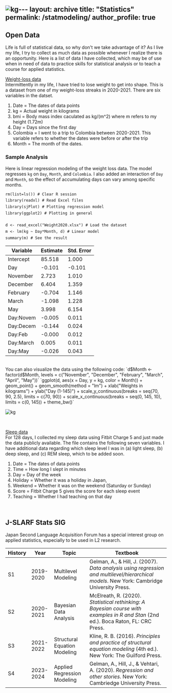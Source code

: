 ![kg](https://github.com/maieryo/maieryo.github.io/assets/68858494/0785955f-b822-4e30-9e13-59335eacb845)---
layout: archive
title: "Statistics"
permalink: /statmodeling/
author_profile: true
---

## Open Data
Life is full of statistical data, so why don't we take advantage of it? As I live my life, I try to collect as much data as possible whenever I realize there is an opportunity. Here is a list of data I have collected, which may be of use when in need of data to practice skills for statistical analysis or to teach a course for applied statistics.
<br>

[Weight-loss data](https://github.com/maieryo/research/tree/weightloss)<br>
Intermittently in my life, I have tried to lose weight to get into shape. This is a dataset from one of my weight-loss streaks in 2020-2021. There are six variables in the datset.
1. Date = The dates of data points
2. kg = Actual weight in kilograms
3. bmi = Body mass index caculated as kg/(m^2) where m refers to my height (1.72m)
4. Day = Days since the first day
5. Colombia = I went to a trip to Colombia between 2020-2021. This variable refers to whether the dates were before or after the trip
6. Month = The month of the dates.

### Sample Analysis
Here is linear regression modeling of the weight loss data. The model regresses `kg` on `Day`, `Month`, and `Colombia`. I also added an interaction of `Day` and `Month`, so the effect of accumulating days can vary among specific months.

`rm(list=ls()) # Clear R session` <br>
`library(readxl) # Read Excel files`　<br>
`library(sjPlot) # Plotting regression model`　<br>
`library(ggplot2) # Plotting in general`　<br>
<br>
`d <- read_excel("Weight2020.xlsx") # Load the dataset`　<br>
`m <- lm(kg ~ Day*Month, d) # Linear model`　<br>
`summary(m) # See the result`　<br>


| Variable  | Estimate | Std. Error |
| --------  | ---------| -----------|
| Intercept | 85.518    | 1.000     |
| Day       | -0.101    | -0.101    |
| November  | 2.723     | 1.010     |
| December  | 6.404     | 1.359     |
| February  | -0.704    | 1.146     |
| March     | -1.098    | 1.228     |
| May       | 3.998     | 6.154     |
| Day:Novem | -0.005    | 0.011     |
| Day:Decem | -0.144    | 0.024     |
| Day:Feb   | -0.000    | 0.012     |
| Day:March | 0.005     | 0.011     | 
| Day:May   | -0.026    | 0.043     |

<br>
You can also visualize the data using the following code:
`d$Month <- factor(d$Month, levels = c("November", "December", "February", "March", "April", "May"))`
`ggplot(d, aes(x = Day, y = kg, color = Month)) + 
  geom_point()  + 
  geom_smooth(method = "lm") + 
  xlab("Weights in kilograms") +
  ylab("Day (1-145)") +
  scale_y_continuous(breaks = seq(70, 90, 2.5), limits = c(70, 90)) +
  scale_x_continuous(breaks = seq(0, 145, 10), limits = c(0, 145)) +
  theme_bw()`

![kg](https://github.com/maieryo/maieryo.github.io/assets/kg.png)

<br>

[Sleep data](https://github.com/maieryo/research/tree/sleep)<br>
For 128 days, I collected my sleep data using Fitbit Charge 5 and just made the data publicly available. The file contains the following seven variables. I have additional data regarding which sleep level I was in (a) light sleep, (b) deep sleep, and (c) REM sleep, which to be added soon. 
1. Date = The dates of data points
2. Time = How long I slept in minutes
3. Day = Day of the week
4. Holiday = Whether it was a holiday in Japan,
5. Weekend = Whether it was on the weekend (Saturday or Sunday)
6. Score = Fitbit Charge 5 gives the score for each sleep event
7. Teaching = Whether I had teaching on that day
<br>

## J-SLARF Stats SIG
Japan Second Language Acquisition Forum has a special interest group on applied statistics, especially to be used in L2 research. 

| History | Year        | Topic                          |Textbook    |
| --------| ------------| -------------------------------|------------|
| S1      | 2019-2020   | Multilevel Modeling            | Gelman, A., & Hill, J. (2007). *Data analysis using regression and multilevel/hierarchical models*. New York: Cambridge University Press. |
| S2      | 2020-2021   | Bayesian Data Analysis   | McElreath, R. (2020). *Statistical rethinking: A Bayesian course with examples in R and Stan* (2nd ed.). Boca Raton, FL: CRC Press.          |
| S3      | 2021-2022   | Structural Equation Modeling   | Kline, R. B. (2016). *Principles and practice of structural equation modeling* (4th ed.). New York: The Guilford Press.                  |
| S4      | 2023-2024   | Applied Regression Modeling    | Gelman, A., Hill, J., & Vehtari, A. (2020). *Regression and other stories*. New York: Cambriedge University Press.                   |
